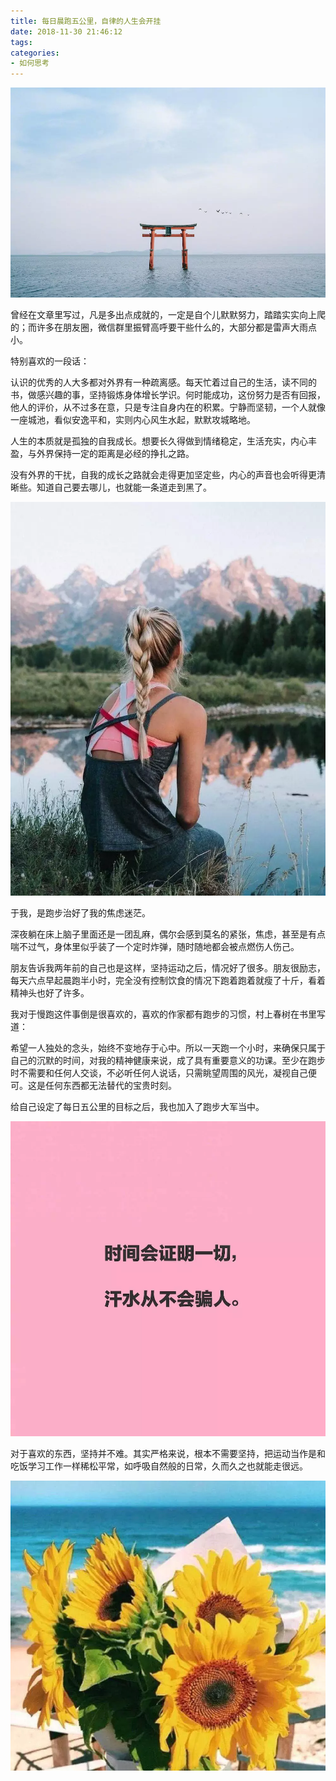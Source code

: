 ```yaml
---
title: 每日晨跑五公里，自律的人生会开挂
date: 2018-11-30 21:46:12
tags:
categories:
- 如何思考
---
```


![avatar](https://github.com/zhoulzhou/MarkDownPhotos/raw/master/think/zilv.webp)

曾经在文章里写过，凡是多出点成就的，一定是自个儿默默努力，踏踏实实向上爬的；而许多在朋友圈，微信群里振臂高呼要干些什么的，大部分都是雷声大雨点小。

特别喜欢的一段话：

认识的优秀的人大多都对外界有一种疏离感。每天忙着过自己的生活，读不同的书，做感兴趣的事，坚持锻炼身体增长学识。何时能成功，这份努力是否有回报，他人的评价，从不过多在意，只是专注自身内在的积累。宁静而坚韧，一个人就像一座城池，看似安逸平和，实则内心风生水起，默默攻城略地。

人生的本质就是孤独的自我成长。想要长久得做到情绪稳定，生活充实，内心丰盈，与外界保持一定的距离是必经的挣扎之路。

没有外界的干扰，自我的成长之路就会走得更加坚定些，内心的声音也会听得更清晰些。知道自己要去哪儿，也就能一条道走到黑了。

![avatar](https://github.com/zhoulzhou/MarkDownPhotos/raw/master/think/zilv1.webp)


于我，是跑步治好了我的焦虑迷茫。

深夜躺在床上脑子里面还是一团乱麻，偶尔会感到莫名的紧张，焦虑，甚至是有点喘不过气，身体里似乎装了一个定时炸弹，随时随地都会被点燃伤人伤己。

朋友告诉我两年前的自己也是这样，坚持运动之后，情况好了很多。朋友很励志，每天六点早起晨跑半小时，完全没有控制饮食的情况下跑着跑着就瘦了十斤，看着精神头也好了许多。

我对于慢跑这件事倒是很喜欢的，喜欢的作家都有跑步的习惯，村上春树在书里写道：

希望一人独处的念头，始终不变地存于心中。所以一天跑一个小时，来确保只属于自己的沉默的时间，对我的精神健康来说，成了具有重要意义的功课。至少在跑步时不需要和任何人交谈，不必听任何人说话，只需眺望周围的风光，凝视自己便可。这是任何东西都无法替代的宝贵时刻。

给自己设定了每日五公里的目标之后，我也加入了跑步大军当中。

![avatar](https://github.com/zhoulzhou/MarkDownPhotos/raw/master/think/zilv2.webp)


对于喜欢的东西，坚持并不难。其实严格来说，根本不需要坚持，把运动当作是和吃饭学习工作一样稀松平常，如呼吸自然般的日常，久而久之也就能走很远。

![avatar](https://github.com/zhoulzhou/MarkDownPhotos/raw/master/think/xiangrikui.webp)
